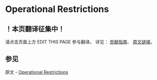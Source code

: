# Operational Restrictions

## ！本页翻译征集中！

请点击页面上方 EDIT THIS PAGE 参与翻译。
详见：
[贡献指南]( https://github.com/JinMuInfo/MongoDB-Manual-zh/blob/master/CONTRIBUTING.md )、
[原文链接](  https://docs.mongodb.com/manual/core/sharded-cluster-requirements/  )。

## 参见

原文 - [Operational Restrictions]( https://docs.mongodb.com/manual/core/sharded-cluster-requirements/ )

